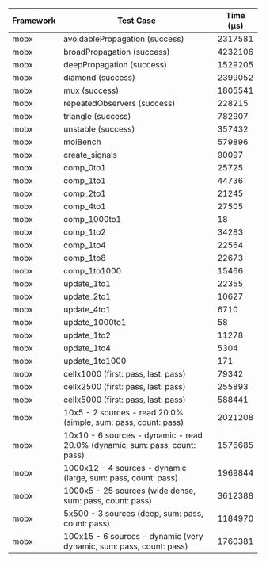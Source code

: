 | Framework | Test Case | Time (μs) |
| --- | --- | --- |
| mobx | avoidablePropagation (success) | 2317581 |
| mobx | broadPropagation (success) | 4232106 |
| mobx | deepPropagation (success) | 1529205 |
| mobx | diamond (success) | 2399052 |
| mobx | mux (success) | 1805541 |
| mobx | repeatedObservers (success) | 228215 |
| mobx | triangle (success) | 782907 |
| mobx | unstable (success) | 357432 |
| mobx | molBench | 579896 |
| mobx | create_signals | 90097 |
| mobx | comp_0to1 | 25725 |
| mobx | comp_1to1 | 44736 |
| mobx | comp_2to1 | 21245 |
| mobx | comp_4to1 | 27505 |
| mobx | comp_1000to1 | 18 |
| mobx | comp_1to2 | 34283 |
| mobx | comp_1to4 | 22564 |
| mobx | comp_1to8 | 22673 |
| mobx | comp_1to1000 | 15466 |
| mobx | update_1to1 | 22355 |
| mobx | update_2to1 | 10627 |
| mobx | update_4to1 | 6710 |
| mobx | update_1000to1 | 58 |
| mobx | update_1to2 | 11278 |
| mobx | update_1to4 | 5304 |
| mobx | update_1to1000 | 171 |
| mobx | cellx1000 (first: pass, last: pass) | 79342 |
| mobx | cellx2500 (first: pass, last: pass) | 255893 |
| mobx | cellx5000 (first: pass, last: pass) | 588441 |
| mobx | 10x5 - 2 sources - read 20.0% (simple, sum: pass, count: pass) | 2021208 |
| mobx | 10x10 - 6 sources - dynamic - read 20.0% (dynamic, sum: pass, count: pass) | 1576685 |
| mobx | 1000x12 - 4 sources - dynamic (large, sum: pass, count: pass) | 1969844 |
| mobx | 1000x5 - 25 sources (wide dense, sum: pass, count: pass) | 3612388 |
| mobx | 5x500 - 3 sources (deep, sum: pass, count: pass) | 1184970 |
| mobx | 100x15 - 6 sources - dynamic (very dynamic, sum: pass, count: pass) | 1760381 |
